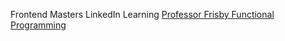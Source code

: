 Frontend Masters
LinkedIn Learning
[Professor Frisby Functional Programming](https://mostly-adequate.gitbooks.io/mostly-adequate-guide/)

